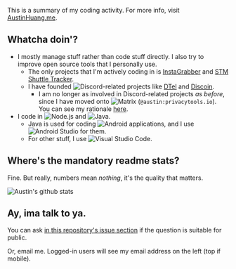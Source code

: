 This is a summary of my coding activity. For more info, visit [AustinHuang.me](https://austinhuang.me).

## Whatcha doin'?

* I mostly manage stuff rather than code stuff directly. I also try to improve open source tools that I personally use.
  * The only projects that I'm actively coding in is [InstaGrabber](https://github.com/austinhuang0131/instagrabber) and [STM Shuttle Tracker](https://github.com/austinhuang0131/stm-shuttle-tracker).
  * I have founded ![Discord](https://img.shields.io/badge/-Discord-7289da?logo=discord&logoColor=white)-related projects like [DTel](https://github.com/dtel-hq/dtel) and [Discoin](https://github.com/discoin).
    * I am no longer as involved in Discord-related projects *as before*, since I have moved onto ![Matrix](https://img.shields.io/badge/-Matrix-000000?logo=matrix&logoColor=white) (`@austin:privacytools.io`). You can see my rationale [here](https://austinhuang.me/discord-issues).
* I code in ![Node.js](https://img.shields.io/badge/-Node.js-339933?logo=node.js&logoColor=white) and ![Java](https://img.shields.io/badge/-Java-ED8B00?logo=java&logoColor=white).
  * Java is used for coding ![Android](https://img.shields.io/badge/-Android-3DDC84?logo=android&logoColor=white) applications, and I use ![Android Studio](https://img.shields.io/badge/-Android%20Studio-3DDC84?logo=android-studio&logoColor=white) for them.
  * For other stuff, I use ![Visual Studio Code](https://img.shields.io/badge/-Visual%20Studio%20Code-007acc?logo=visual-studio-code&logoColor=white).

## Where's the mandatory readme stats?

Fine. But really, numbers mean *nothing*, it's the quality that matters.

![Austin's github stats](https://github-readme-stats.vercel.app/api?username=austinhuang0131&theme=dark&show_icons=true)

## Ay, ima talk to ya.

You can ask [in this repository's issue section](https://github.com/austinhuang0131/austinhuang0131/issues) if the question is suitable for public.

Or, email me. Logged-in users will see my email address on the left (top if mobile).


